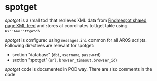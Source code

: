 spotget
=======


*spotget* is a small tool that retrieves XML data from
[Findmespot shared page XML feed](http://faq.findmespot.com/index.php?action=showEntry&amp;data=69)
and stores all coordinates to ttget table using `HY::Geo::ttgetdb`.

*spotget* is configured using `messages.ini` common for all AROS scripts. Following directives are relevant for spotget:

* section "database" (`dbi`, `username`, `password`)
* section "spotget" (`url`, `browser_timeout`, `browser_id`)
		
*spotget* code is documented in POD way. There are also comments in the code.

